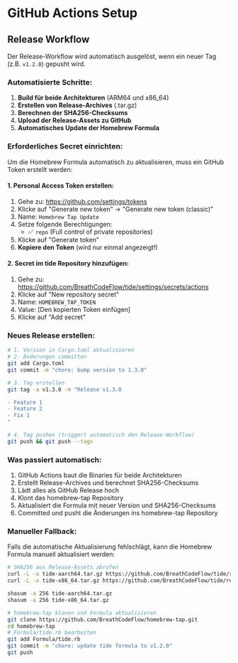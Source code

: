 # GitHub Actions Setup

## Release Workflow

Der Release-Workflow wird automatisch ausgelöst, wenn ein neuer Tag (z.B. `v1.2.0`) gepusht wird.

### Automatisierte Schritte:

1. **Build für beide Architekturen** (ARM64 und x86_64)
2. **Erstellen von Release-Archives** (.tar.gz)
3. **Berechnen der SHA256-Checksums**
4. **Upload der Release-Assets zu GitHub**
5. **Automatisches Update der Homebrew Formula**

### Erforderliches Secret einrichten:

Um die Homebrew Formula automatisch zu aktualisieren, muss ein GitHub Token erstellt werden:

#### 1. Personal Access Token erstellen:

1. Gehe zu: https://github.com/settings/tokens
2. Klicke auf "Generate new token" → "Generate new token (classic)"
3. Name: `Homebrew Tap Update`
4. Setze folgende Berechtigungen:
   - ✅ `repo` (Full control of private repositories)
5. Klicke auf "Generate token"
6. **Kopiere den Token** (wird nur einmal angezeigt!)

#### 2. Secret im tide Repository hinzufügen:

1. Gehe zu: https://github.com/BreathCodeFlow/tide/settings/secrets/actions
2. Klicke auf "New repository secret"
3. Name: `HOMEBREW_TAP_TOKEN`
4. Value: [Den kopierten Token einfügen]
5. Klicke auf "Add secret"

### Neues Release erstellen:

```bash
# 1. Version in Cargo.toml aktualisieren
# 2. Änderungen committen
git add Cargo.toml
git commit -m "chore: bump version to 1.3.0"

# 3. Tag erstellen
git tag -a v1.3.0 -m "Release v1.3.0

- Feature 1
- Feature 2
- Fix 1
"

# 4. Tag pushen (triggert automatisch den Release-Workflow)
git push && git push --tags
```

### Was passiert automatisch:

1. GitHub Actions baut die Binaries für beide Architekturen
2. Erstellt Release-Archives und berechnet SHA256-Checksums
3. Lädt alles als GitHub Release hoch
4. Klont das homebrew-tap Repository
5. Aktualisiert die Formula mit neuer Version und SHA256-Checksums
6. Committed und pusht die Änderungen ins homebrew-tap Repository

### Manueller Fallback:

Falls die automatische Aktualisierung fehlschlägt, kann die Homebrew Formula manuell aktualisiert werden:

```bash
# SHA256 aus Release-Assets abrufen
curl -L -o tide-aarch64.tar.gz https://github.com/BreathCodeFlow/tide/releases/download/v1.2.0/tide-aarch64-apple-darwin.tar.gz
curl -L -o tide-x86_64.tar.gz https://github.com/BreathCodeFlow/tide/releases/download/v1.2.0/tide-x86_64-apple-darwin.tar.gz

shasum -a 256 tide-aarch64.tar.gz
shasum -a 256 tide-x86_64.tar.gz

# homebrew-tap klonen und Formula aktualisieren
git clone https://github.com/BreathCodeFlow/homebrew-tap.git
cd homebrew-tap
# Formula/tide.rb bearbeiten
git add Formula/tide.rb
git commit -m "chore: update tide formula to v1.2.0"
git push
```

